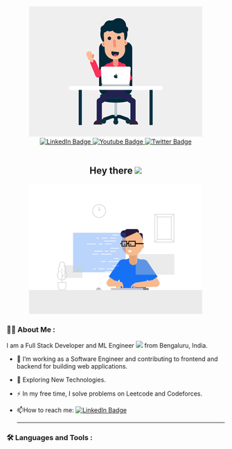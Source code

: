 
<div id="header" align="center">
  <img src="mygif.gif" width="400"/>
</div>
<div id="badges" align="center">
  <a href="your-linkedin-URL">
    <img src="https://img.shields.io/badge/LinkedIn-blue?style=for-the-badge&logo=linkedin&logoColor=white" alt="LinkedIn Badge"/>
  </a>
  <a href="your-youtube-URL">
    <img src="https://img.shields.io/badge/YouTube-red?style=for-the-badge&logo=youtube&logoColor=white" alt="Youtube Badge"/>
  </a>
  <a href="your-twitter-URL">
    <img src="https://img.shields.io/badge/Twitter-blue?style=for-the-badge&logo=twitter&logoColor=white" alt="Twitter Badge"/>
  </a>
</div>
<div align="center">
  <img src="https://komarev.com/ghpvc/?username=shiv1119&style=flat-square&color=blue" alt=""/>
</div>

<h2 align="center">
  Hey there
  <img src="https://media.giphy.com/media/hvRJCLFzcasrR4ia7z/giphy.gif" width="30px"/>
</h2>
<div align="center">
  <img src="mygif2.gif" width="400" height="300"/>
</div>

### :woman_technologist: About Me :
I am a Full Stack Developer and ML Engineer <img src="https://media.giphy.com/media/WUlplcMpOCEmTGBtBW/giphy.gif" width="30"> from Bengaluru, India.
- :telescope: I’m working as a Software Engineer and contributing to frontend and backend for building web applications.

- :seedling: Exploring New Technologies.

- :zap: In my free time, I solve problems on Leetcode and Codeforces.

- :mailbox:How to reach me: <a href="www.linkedin.com/in/shivnandanverma">
    <img src="https://img.shields.io/badge/LinkedIn-blue?style=for-the-badge&logo=linkedin&logoColor=white" alt="LinkedIn Badge"/>
  </a>

  ---
### :hammer_and_wrench: Languages and Tools :
